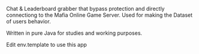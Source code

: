 Chat & Leaderboard grabber that bypass protection and directly connectiong to the Mafia Online Game Server. Used for making the Dataset of users behavior.

Written in pure Java for studies and working purposes.

Edit env.template to use this app
